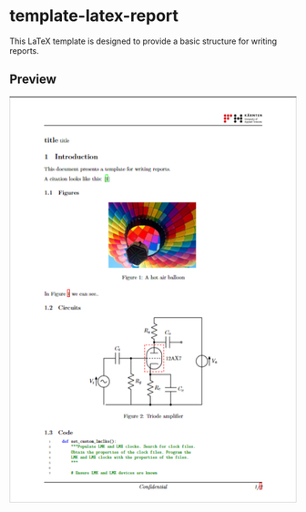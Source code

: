 # template-latex-report

This LaTeX template is designed to provide a basic structure for writing reports.

## Preview

![Preview](preview.png)
